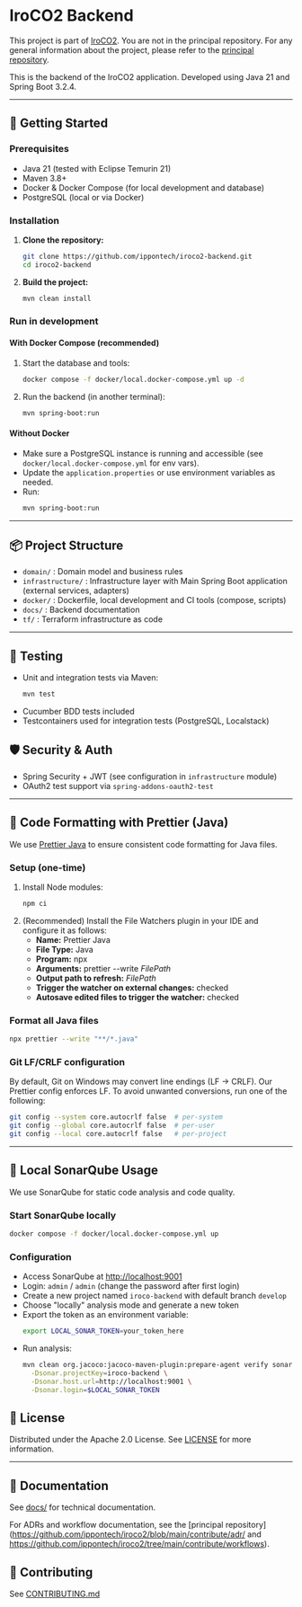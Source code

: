 # IroCO2 Backend

This project is part of [IroCO2](https://github.com/ippontech/iroco2). You are not in the principal repository. For any general information about the project, please refer to the [principal repository](https://github.com/ippontech/iroco2).

This is the backend of the IroCO2 application. Developed using Java 21 and Spring Boot 3.2.4.

---

## 🚀 Getting Started

### Prerequisites

- Java 21 (tested with Eclipse Temurin 21)
- Maven 3.8+
- Docker & Docker Compose (for local development and database)
- PostgreSQL (local or via Docker)

### Installation

1. **Clone the repository:**
   ```bash
   git clone https://github.com/ippontech/iroco2-backend.git
   cd iroco2-backend
   ```
2. **Build the project:**
   ```bash
   mvn clean install
   ```

### Run in development

#### With Docker Compose (recommended)

1. Start the database and tools:
   ```bash
   docker compose -f docker/local.docker-compose.yml up -d
   ```
2. Run the backend (in another terminal):
   ```bash
   mvn spring-boot:run
   ```

#### Without Docker

- Make sure a PostgreSQL instance is running and accessible (see `docker/local.docker-compose.yml` for env vars).
- Update the `application.properties` or use environment variables as needed.
- Run:
  ```bash
  mvn spring-boot:run
  ```

---

## 📦 Project Structure

- `domain/` : Domain model and business rules
- `infrastructure/` : Infrastructure layer with Main Spring Boot application (external services, adapters)
- `docker/` : Dockerfile, local development and CI tools (compose, scripts)
- `docs/` : Backend documentation
- `tf/` : Terraform infrastructure as code

---

## 🧪 Testing

- Unit and integration tests via Maven:
  ```bash
  mvn test
  ```
- Cucumber BDD tests included
- Testcontainers used for integration tests (PostgreSQL, Localstack)

## 🛡️ Security & Auth

- Spring Security + JWT (see configuration in `infrastructure` module)
- OAuth2 test support via `spring-addons-oauth2-test`

---

## 🧹 Code Formatting with Prettier (Java)

We use [Prettier Java](https://github.com/jhipster/prettier-java) to ensure consistent code formatting for Java files.

### Setup (one-time)

1. Install Node modules:
   ```bash
   npm ci
   ```
2. (Recommended) Install the File Watchers plugin in your IDE and configure it as follows:
   - **Name:** Prettier Java
   - **File Type:** Java
   - **Program:** npx
   - **Arguments:** prettier --write $FilePath$
   - **Output path to refresh:** $FilePath$
   - **Trigger the watcher on external changes:** checked
   - **Autosave edited files to trigger the watcher:** checked

### Format all Java files

```bash
npx prettier --write "**/*.java"
```

### Git LF/CRLF configuration
By default, Git on Windows may convert line endings (LF → CRLF). Our Prettier config enforces LF. To avoid unwanted conversions, run one of the following:

```bash
git config --system core.autocrlf false  # per-system
git config --global core.autocrlf false  # per-user
git config --local core.autocrlf false   # per-project
```

---

## 🧭 Local SonarQube Usage

We use SonarQube for static code analysis and code quality.

### Start SonarQube locally

```bash
docker compose -f docker/local.docker-compose.yml up
```

### Configuration
- Access SonarQube at [http://localhost:9001](http://localhost:9001)
- Login: `admin` / `admin` (change the password after first login)
- Create a new project named `iroco-backend` with default branch `develop`
- Choose "locally" analysis mode and generate a new token
- Export the token as an environment variable:
  ```bash
  export LOCAL_SONAR_TOKEN=your_token_here
  ```
- Run analysis:
  ```bash
  mvn clean org.jacoco:jacoco-maven-plugin:prepare-agent verify sonar:sonar \
    -Dsonar.projectKey=iroco-backend \
    -Dsonar.host.url=http://localhost:9001 \
    -Dsonar.login=$LOCAL_SONAR_TOKEN
  ```


## 📝 License

Distributed under the Apache 2.0 License. See [LICENSE](./LICENSE) for more information.

---

## 📄 Documentation
See [docs/](./docs) for technical documentation.

For ADRs and workflow documentation, see the [principal repository](https://github.com/ippontech/iroco2/blob/main/contribute/adr/ and https://github.com/ippontech/iroco2/tree/main/contribute/workflows).

## 🤝 Contributing
See [CONTRIBUTING.md](./CONTRIBUTING.md)